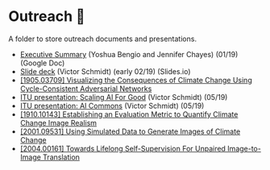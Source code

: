 # Outreach 📣

A folder to store outreach documents and presentations.

* [Executive Summary](https://docs.google.com/document/d/1WQtugSBgMVB-i0RhgCg_qaP7WDj7aimWvpZytKTEqY4/edit) (Yoshua Bengio and Jennifer Chayes) (01/19) (Google Doc)
* [Slide deck](https://slides.com/vict0rsch/ccai-1#/) (Victor Schmidt) (early 02/19) (Slides.io)
* [[1905.03709] Visualizing the Consequences of Climate Change Using Cycle-Consistent Adversarial Networks](https://arxiv.org/abs/1905.03709)
* [ITU presentation: Scaling AI For Good](https://docs.google.com/presentation/d/1A7xjF0oFh-aunJ-7NoGBa618O6xk-1VYuHQqXYvtWnc/edit?usp=sharing) (Victor Schmidt) (05/19)
* [ITU presentation: AI Commons](https://docs.google.com/presentation/d/17Mmt1nb6Nv_AkqZho-QxBQ4HQaKS2eEn5tkqbZ9CRps/edit?usp=sharing) (Victor Schmidt) (05/19)
* [[1910.10143] Establishing an Evaluation Metric to Quantify Climate Change Image Realism](https://arxiv.org/abs/1910.10143)
* [[2001.09531] Using Simulated Data to Generate Images of Climate Change](https://arxiv.org/abs/2001.09531)
* [[2004.00161] Towards Lifelong Self-Supervision For Unpaired Image-to-Image Translation](https://arxiv.org/abs/2004.00161)
